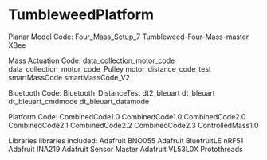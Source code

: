 # TumbleweedPlatform

Planar Model Code:
Four_Mass_Setup_7
Tumbleweed-Four-Mass-master
XBee

Mass Actuation Code:
data_collection_motor_code
data_collection_motor_code_Pulley
motor_distance_code_test
smartMassCode
smartMassCode_V2

Bluetooth Code:
Bluetooth_DistanceTest
dt2_bleuart
dt_bleuart
dt_bleuart_cmdmode
dt_bleuart_datamode

Platform Code:
CombinedCode1.0
CombinedCode1.0
CombinedCode2.0
CombinedCode2.1
CombinedCode2.2
CombinedCode2.3
ControlledMass1.0

Libraries
libraries included:
Adafruit BNO055
Adafruit BluefruitLE nRF51
Adafruit INA219
Adafruit Sensor Master
Adafruit VL53L0X
Protothreads
